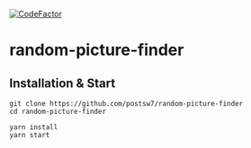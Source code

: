 [![CodeFactor](https://www.codefactor.io/repository/github/postsw7/random-picture-finder/badge)](https://www.codefactor.io/repository/github/postsw7/random-picture-finder)
# random-picture-finder

## Installation & Start

```
git clone https://github.com/postsw7/random-picture-finder
cd random-picture-finder

yarn install
yarn start
```
